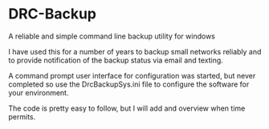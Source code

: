 DRC-Backup
==========

A reliable and simple command line backup utility for windows

I have used this for a number of years to backup small networks reliably and to provide notification of the backup status via email and texting.

A command prompt user interface for configuration was started, but never completed so use the DrcBackupSys.ini file to configure the software for your environment.

The code is pretty easy to follow, but I will add and overview when time permits.

